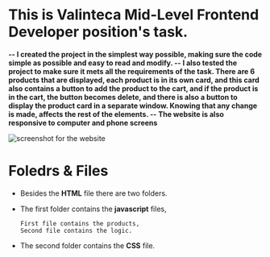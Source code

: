 
# **This is Valinteca**  **Mid-Level Frontend Developer position's task.** 

**-- I created the project in the simplest way possible, making sure  the code  simple as possible and easy to read and modify.
-- I also tested the project to make sure it mets all the requirements of the task.
There are 6 products that are displayed, each product is in its own card, and this card also contains a button to add the product to the cart, and if the product is in the cart, the button becomes delete, and there is also a button to display the product card in a separate window.
Knowing that any change is made, affects the rest of the elements.
-- The website is also responsive to computer and phone screens**

![screenshot for the website](https://repository-images.githubusercontent.com/609528777/6f0d1b1a-fc5f-4a5b-a2f8-94aebf6d93cb)

# Foledrs & Files

 - Besides the **HTML** file there are two folders.

 - The first folder contains the **javascript** files,
 
       First file contains the products,
       Second file contains the logic.

 - The second folder contains the **CSS** file.

